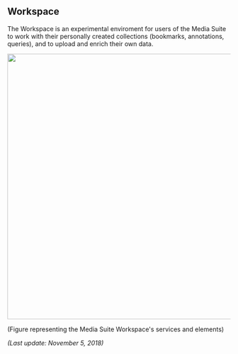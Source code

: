 Workspace
---

The Workspace is an experimental enviroment for users of the Media Suite to work with their personally created collections (bookmarks, annotations, queries), and to upload and enrich their own data.



 <img src="https://github.com/CLARIAH/mediasuite-info/blob/master/docs/_images/workspace.jpg?raw=true" width="600px" />



(Figure representing the Media Suite Workspace's services and elements)



 *(Last update: November 5, 2018)*





